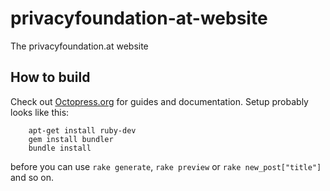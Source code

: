 # privacyfoundation-at-website
The privacyfoundation.at website

## How to build
Check out [Octopress.org](http://octopress.org/docs) for guides and documentation.
Setup probably looks like this:


		apt-get install ruby-dev
		gem install bundler
		bundle install


before you can use `rake generate`, `rake preview` or `rake new_post["title"]`
and so on.
